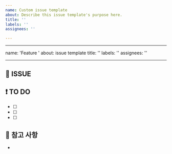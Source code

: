 ```yaml
---
name: Custom issue template
about: Describe this issue template's purpose here.
title: ''
labels: ''
assignees: ''

---
```


---
name: 'Feature '
about: issue template
title: ''
labels: ''
assignees: ''

---

## 🚀 ISSUE


## ❗ TO DO
- [ ] 
- [ ]
- [ ]

## 📌 참고 사항
-
